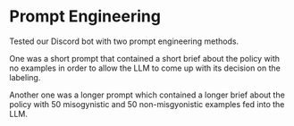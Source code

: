 # Prompt Engineering

Tested our Discord bot with two prompt engineering methods.

One was a short prompt that contained a short brief about the policy with no examples in order to allow the LLM to come up with its decision on the labeling.

Another one was a longer prompt which contained a longer brief about the policy with 50 misogynistic and 50 non-misgyonistic examples fed into the LLM.
